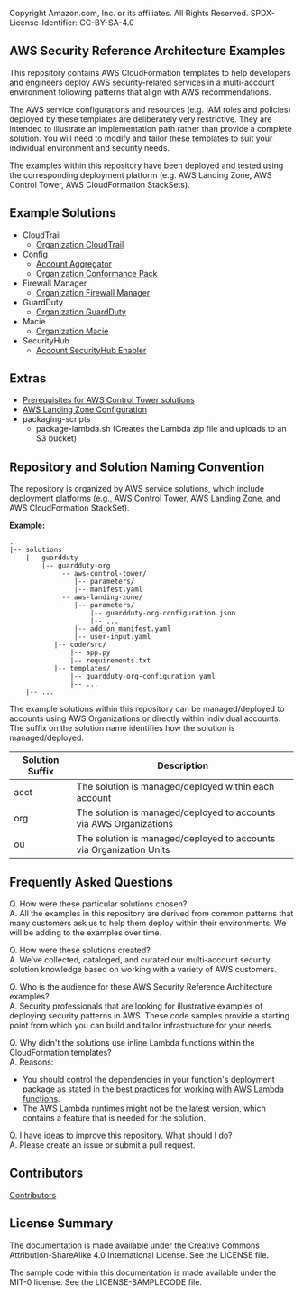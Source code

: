 Copyright Amazon.com, Inc. or its affiliates. All Rights Reserved. SPDX-License-Identifier: CC-BY-SA-4.0

## AWS Security Reference Architecture Examples

This repository contains AWS CloudFormation templates to help developers and engineers deploy AWS security-related 
services in a multi-account environment following patterns that align with AWS recommendations.

The AWS service configurations and resources (e.g. IAM roles and policies) deployed by these templates are deliberately very 
restrictive. They are intended to illustrate an implementation path rather than provide a complete solution. 
You will need to modify and tailor these templates to suit your individual environment and security needs.

The examples within this repository have been deployed and tested using the corresponding deployment 
platform (e.g. AWS Landing Zone, AWS Control Tower, AWS CloudFormation StackSets).

## Example Solutions
* CloudTrail
    * [Organization CloudTrail](solutions/cloudtrail/cloudtrail-org)
* Config
    * [Account Aggregator](solutions/config/aggregator-acct)
    * [Organization Conformance Pack](solutions/config/conformance-pack-org)
* Firewall Manager
    * [Organization Firewall Manager](solutions/firewall-manager/firewall-manager-org)
* GuardDuty
    * [Organization GuardDuty](solutions/guardduty/guardduty-org)
* Macie
    * [Organization Macie](solutions/macie/macie-org)
* SecurityHub
    * [Account SecurityHub Enabler](solutions/securityhub/securityhub-enabler-acct)

## Extras
   * [Prerequisites for AWS Control Tower solutions](extras/aws-control-tower/prerequisites)
   * [AWS Landing Zone Configuration](extras/aws-landing-zone-configuration)
   * packaging-scripts 
      * package-lambda.sh (Creates the Lambda zip file and uploads to an S3 bucket)

## Repository and Solution Naming Convention

The repository is organized by AWS service solutions, which include deployment platforms (e.g., AWS Control Tower, 
AWS Landing Zone, and AWS CloudFormation StackSet).

**Example:**
```
.
|-- solutions
    |-- guardduty
        |-- guardduty-org
            |-- aws-control-tower/
                |-- parameters/
                |-- manifest.yaml
            |-- aws-landing-zone/
                |-- parameters/
                    |-- guardduty-org-configuration.json
                    |-- ...
                |-- add_on_manifest.yaml
                |-- user-input.yaml
           |-- code/src/
               |-- app.py
               |-- requirements.txt
           |-- templates/
               |-- guardduty-org-configuration.yaml
               |-- ...
    |-- ...
```

The example solutions within this repository can be managed/deployed to accounts using AWS Organizations or directly within individual accounts. The suffix on the solution name identifies how the solution is managed/deployed.

| Solution Suffix | Description |
| --------------- | ----------- |
| acct            | The solution is managed/deployed within each account | 
| org             | The solution is managed/deployed to accounts via AWS Organizations |
| ou              | The solution is managed/deployed to accounts via Organization Units |


## Frequently Asked Questions

Q. How were these particular solutions chosen?  
A. All the examples in this repository are derived from common patterns that many customers ask us to help them deploy
   within their environments. We will be adding to the examples over time.

Q. How were these solutions created?  
A. We’ve collected, cataloged, and curated our multi-account security solution knowledge based on working with a 
   variety of AWS customers.

Q. Who is the audience for these AWS Security Reference Architecture examples?  
A. Security professionals that are looking for illustrative examples of deploying security patterns in AWS. These 
   code samples provide a starting point from which you can build and tailor infrastructure for your needs.

Q. Why didn't the solutions use inline Lambda functions within the CloudFormation templates?  
A. Reasons: 
   * You should control the dependencies in your function's deployment package as stated in the [best practices for working with AWS Lambda functions](https://docs.aws.amazon.com/lambda/latest/dg/best-practices.html). 
   * The [AWS Lambda runtimes](https://docs.aws.amazon.com/lambda/latest/dg/lambda-runtimes.html) might not be the latest version, which contains a feature that is needed for the solution.

Q. I have ideas to improve this repository. What should I do?  
A. Please create an issue or submit a pull request.

## Contributors
[Contributors](CONTRIBUTORS)

## License Summary
The documentation is made available under the Creative Commons Attribution-ShareAlike 4.0 International License. See the LICENSE file.

The sample code within this documentation is made available under the MIT-0 license. See the LICENSE-SAMPLECODE file.

